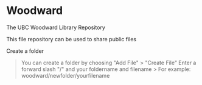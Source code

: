 # Woodward
The UBC Woodward Library Repository

This file repository can be used to share public files

Create a folder
  > You can create a folder by choosing "Add File" > "Create File"
  > Enter a forward slash "/" and your foldername and filename
    >  For example: woodward/newfolder/yourfilename
